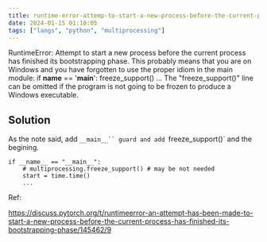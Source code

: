 ```yaml
---
title: runtime-error-attemp-to-start-a-new-process-before-the-current-process
date: 2024-01-15 01:10:05
tags: ["langs", "python", "multiprocessing"]
---
```

RuntimeError: 
            Attempt to start a new process before the current process
            has finished its bootstrapping phase.
            This probably means that you are on Windows and you have
            forgotten to use the proper idiom in the main module:
                if __name__ == '__main__':
                    freeze_support()
                    ...
            The "freeze_support()" line can be omitted if the program
            is not going to be frozen to produce a Windows executable.

## Solution

As the note said, add `__main__`` guard and add `freeze_support()` and the begining.

```
if __name__ == "__main__":
    # multiprocessing.freeze_support() # may be not needed
    start = time.time()
    ...
```

Ref:

https://discuss.pytorch.org/t/runtimeerror-an-attempt-has-been-made-to-start-a-new-process-before-the-current-process-has-finished-its-bootstrapping-phase/145462/9

